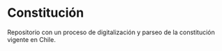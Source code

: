 # Constitución
Repositorio con un proceso de digitalización y parseo de la constitución vigente en Chile.
